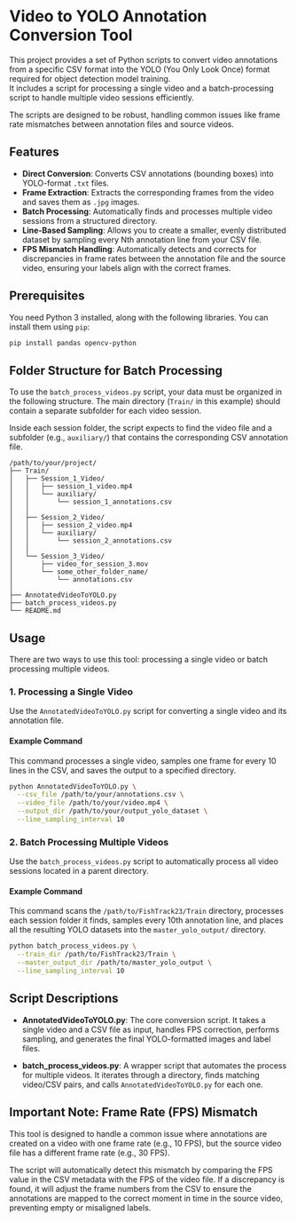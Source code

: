 # Video to YOLO Annotation Conversion Tool

This project provides a set of Python scripts to convert video annotations from a specific CSV format into the YOLO (You Only Look Once) format required for object detection model training.  
It includes a script for processing a single video and a batch-processing script to handle multiple video sessions efficiently.

The scripts are designed to be robust, handling common issues like frame rate mismatches between annotation files and source videos.

## Features

- **Direct Conversion**: Converts CSV annotations (bounding boxes) into YOLO-format `.txt` files.
- **Frame Extraction**: Extracts the corresponding frames from the video and saves them as `.jpg` images.
- **Batch Processing**: Automatically finds and processes multiple video sessions from a structured directory.
- **Line-Based Sampling**: Allows you to create a smaller, evenly distributed dataset by sampling every Nth annotation line from your CSV file.
- **FPS Mismatch Handling**: Automatically detects and corrects for discrepancies in frame rates between the annotation file and the source video, ensuring your labels align with the correct frames.

## Prerequisites

You need Python 3 installed, along with the following libraries. You can install them using `pip`:

```bash
pip install pandas opencv-python
````

## Folder Structure for Batch Processing

To use the `batch_process_videos.py` script, your data must be organized in the following structure.
The main directory (`Train/` in this example) should contain a separate subfolder for each video session.

Inside each session folder, the script expects to find the video file and a subfolder (e.g., `auxiliary/`) that contains the corresponding CSV annotation file.

```
/path/to/your/project/
├── Train/
│   ├── Session_1_Video/
│   │   ├── session_1_video.mp4
│   │   └── auxiliary/
│   │       └── session_1_annotations.csv
│   │
│   ├── Session_2_Video/
│   │   ├── session_2_video.mp4
│   │   └── auxiliary/
│   │       └── session_2_annotations.csv
│   │
│   └── Session_3_Video/
│       ├── video_for_session_3.mov
│       └── some_other_folder_name/
│           └── annotations.csv
│
├── AnnotatedVideoToYOLO.py
├── batch_process_videos.py
└── README.md
```

## Usage

There are two ways to use this tool: processing a single video or batch processing multiple videos.

### 1. Processing a Single Video

Use the `AnnotatedVideoToYOLO.py` script for converting a single video and its annotation file.

#### Example Command

This command processes a single video, samples one frame for every 10 lines in the CSV, and saves the output to a specified directory.

```bash
python AnnotatedVideoToYOLO.py \
  --csv_file /path/to/your/annotations.csv \
  --video_file /path/to/your/video.mp4 \
  --output_dir /path/to/your/output_yolo_dataset \
  --line_sampling_interval 10
```

### 2. Batch Processing Multiple Videos

Use the `batch_process_videos.py` script to automatically process all video sessions located in a parent directory.

#### Example Command

This command scans the `/path/to/FishTrack23/Train` directory, processes each session folder it finds, samples every 10th annotation line, and places all the resulting YOLO datasets into the `master_yolo_output/` directory.

```bash
python batch_process_videos.py \
  --train_dir /path/to/FishTrack23/Train \
  --master_output_dir /path/to/master_yolo_output \
  --line_sampling_interval 10
```

## Script Descriptions

* **AnnotatedVideoToYOLO.py**:
  The core conversion script. It takes a single video and a CSV file as input, handles FPS correction, performs sampling, and generates the final YOLO-formatted images and label files.

* **batch\_process\_videos.py**:
  A wrapper script that automates the process for multiple videos. It iterates through a directory, finds matching video/CSV pairs, and calls `AnnotatedVideoToYOLO.py` for each one.

## Important Note: Frame Rate (FPS) Mismatch

This tool is designed to handle a common issue where annotations are created on a video with one frame rate (e.g., 10 FPS), but the source video file has a different frame rate (e.g., 30 FPS).

The script will automatically detect this mismatch by comparing the FPS value in the CSV metadata with the FPS of the video file.
If a discrepancy is found, it will adjust the frame numbers from the CSV to ensure the annotations are mapped to the correct moment in time in the source video, preventing empty or misaligned labels.

